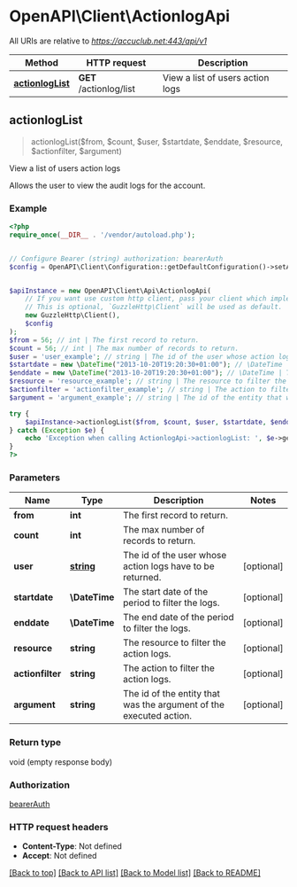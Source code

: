 # OpenAPI\Client\ActionlogApi

All URIs are relative to *https://accuclub.net:443/api/v1*

Method | HTTP request | Description
------------- | ------------- | -------------
[**actionlogList**](ActionlogApi.md#actionlogList) | **GET** /actionlog/list | View a list of users action logs



## actionlogList

> actionlogList($from, $count, $user, $startdate, $enddate, $resource, $actionfilter, $argument)

View a list of users action logs

Allows the user to view the audit logs for the account.

### Example

```php
<?php
require_once(__DIR__ . '/vendor/autoload.php');


// Configure Bearer (string) authorization: bearerAuth
$config = OpenAPI\Client\Configuration::getDefaultConfiguration()->setAccessToken('YOUR_ACCESS_TOKEN');


$apiInstance = new OpenAPI\Client\Api\ActionlogApi(
    // If you want use custom http client, pass your client which implements `GuzzleHttp\ClientInterface`.
    // This is optional, `GuzzleHttp\Client` will be used as default.
    new GuzzleHttp\Client(),
    $config
);
$from = 56; // int | The first record to return.
$count = 56; // int | The max number of records to return.
$user = 'user_example'; // string | The id of the user whose action logs have to be returned.
$startdate = new \DateTime("2013-10-20T19:20:30+01:00"); // \DateTime | The start date of the period to filter the logs.
$enddate = new \DateTime("2013-10-20T19:20:30+01:00"); // \DateTime | The end date of the period to filter the logs.
$resource = 'resource_example'; // string | The resource to filter the action logs.
$actionfilter = 'actionfilter_example'; // string | The action to filter the action logs.
$argument = 'argument_example'; // string | The id of the entity that was the argument of the executed action.

try {
    $apiInstance->actionlogList($from, $count, $user, $startdate, $enddate, $resource, $actionfilter, $argument);
} catch (Exception $e) {
    echo 'Exception when calling ActionlogApi->actionlogList: ', $e->getMessage(), PHP_EOL;
}
?>
```

### Parameters


Name | Type | Description  | Notes
------------- | ------------- | ------------- | -------------
 **from** | **int**| The first record to return. |
 **count** | **int**| The max number of records to return. |
 **user** | [**string**](../Model/.md)| The id of the user whose action logs have to be returned. | [optional]
 **startdate** | **\DateTime**| The start date of the period to filter the logs. | [optional]
 **enddate** | **\DateTime**| The end date of the period to filter the logs. | [optional]
 **resource** | **string**| The resource to filter the action logs. | [optional]
 **actionfilter** | **string**| The action to filter the action logs. | [optional]
 **argument** | **string**| The id of the entity that was the argument of the executed action. | [optional]

### Return type

void (empty response body)

### Authorization

[bearerAuth](../../README.md#bearerAuth)

### HTTP request headers

- **Content-Type**: Not defined
- **Accept**: Not defined

[[Back to top]](#) [[Back to API list]](../../README.md#documentation-for-api-endpoints)
[[Back to Model list]](../../README.md#documentation-for-models)
[[Back to README]](../../README.md)

